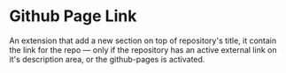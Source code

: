 # Github Page Link

An extension that add a new section on top of repository's title, it contain the link for the repo — only if the repository has an active external link on it's description area, or the github-pages is activated.